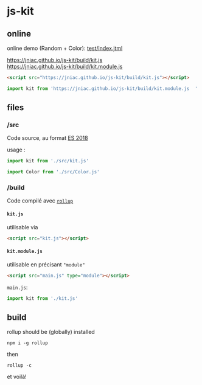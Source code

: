 # js-kit

## online

online demo (Random + Color): [test/index.jtml](https://jniac.github.io/js-kit/test/)  

https://jniac.github.io/js-kit/build/kit.js  
https://jniac.github.io/js-kit/build/kit.module.js  
```html
<script src="https://jniac.github.io/js-kit/build/kit.js"></script>
```
```javascript
import kit from 'https://jniac.github.io/js-kit/build/kit.module.js  '
```
## files

### /src

Code source, au format [ES 2018](https://flaviocopes.com/es2018/)

usage :
```javascript
import kit from './src/kit.js'
```
```javascript
import Color from './src/Color.js'
```

### /build

Code compilé avec [`rollup`](https://rollupjs.org/guide/en/)

#### `kit.js`  
utilisable via
```html
<script src="kit.js"></script>
```

#### `kit.module.js`  
utilisable en précisant `"module"`
```html
<script src="main.js" type="module"></script>
```
`main.js`:
```javascript
import kit from './kit.js'
```

## build
rollup should be (globally) installed
```shell
npm i -g rollup
```
then
```shell
rollup -c
```
et voilà!

